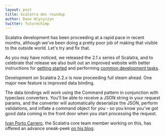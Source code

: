```yaml
---
layout: post
title: Scalatra dev roundup
author: Dave Hrycyszyn
twitter: futurechimp
---
```


Scalatra development has been proceeding at a rapid pace in recent months,
although we've been doing a pretty poor job of making that visible to the
outside world. Let's try and fix that.

As you may have noticed, we released the 2.1.x series of Scalatra, and
to celebrate that release we also built out an improved website with better
instructions for [getting started](http://scalatra.org/getting-started/) and performing [common development tasks](http://scalatra.org/guides/).

Development on Scalatra 2.2.x is now proceeding full steam ahead.
One major new feature is improved data binding.

The data bindings will work using the Command pattern in conjunction with
typeclass converters. You'll be able to receive a JSON string in your request
params, and the converter will automatically deserialize the JSON, perform
validations, and inflate a command object for you - so you know you've got
good data coming in the front door when you start processing the request.

[Ivan Porto Carrero](https://twitter.com/casualjim), the Scalatra core team
member working on this, has offered an advance sneak-peek
[on his blog](http://flanders.co.nz/2012/09/08/typeclass-based-databinding-for-scalatra/).